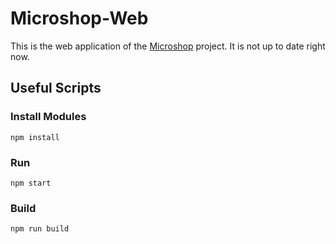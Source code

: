 # Microshop-Web

This is the web application of the <a href="https://github.com/ahmsay/Microshop">Microshop</a> project. It is not up to date right now.

## Useful Scripts
### Install Modules
`npm install`
### Run
`npm start`
### Build
`npm run build`
